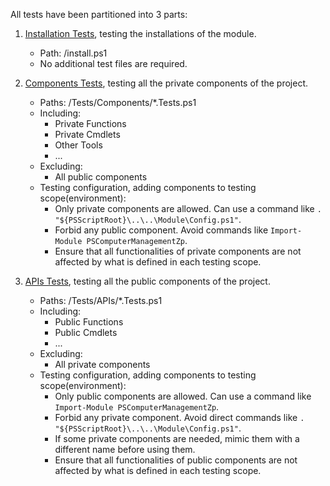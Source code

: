 All tests have been partitioned into 3 parts:
1. [Installation Tests](/.github/workflows/APIs-Tests.yaml), testing the installations of the module. 
    - Path: /install.ps1
    - No additional test files are required.

2. [Components Tests](/.github/workflows/Components-Tests.yaml), testing all the private components of the project.
    - Paths: /Tests/Components/*.Tests.ps1
    - Including:
        - Private Functions
        - Private Cmdlets
        - Other Tools
        - ...
    - Excluding:
        - All public components
    - Testing configuration, adding components to testing scope(environment):
        - Only private components are allowed. Can use a command like `. "${PSScriptRoot}\..\..\Module\Config.ps1"`.
        - Forbid any public component. Avoid commands like `Import-Module PSComputerManagementZp`.
        - Ensure that all functionalities of private components are not affected by what is defined in each testing scope.

3. [APIs Tests](/.github/workflows/APIs-Tests.yaml), testing all the public components of the project.
    - Paths: /Tests/APIs/*.Tests.ps1
    - Including:
        - Public Functions
        - Public Cmdlets
        - ...
    - Excluding:
        - All private components
    - Testing configuration, adding components to testing scope(environment):
        - Only public components are allowed. Can use a command like `Import-Module PSComputerManagementZp`.
        - Forbid any private component. Avoid direct commands like `. "${PSScriptRoot}\..\..\Module\Config.ps1"`.
        - If some private components are needed, mimic them with a different name before using them.
        - Ensure that all functionalities of public components are not affected by what is defined in each testing scope.